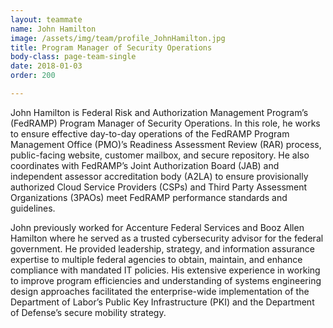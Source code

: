 ```yaml
---
layout: teammate
name: John Hamilton
image: /assets/img/team/profile_JohnHamilton.jpg
title: Program Manager of Security Operations
body-class: page-team-single
date: 2018-01-03
order: 200

---
```


John Hamilton is Federal Risk and Authorization Management Program’s (FedRAMP) Program Manager of Security Operations. In this role, he works to ensure effective day-to-day operations of the FedRAMP Program Management Office (PMO)’s Readiness Assessment Review (RAR) process, public-facing website, customer mailbox, and secure repository. He also coordinates with FedRAMP’s Joint Authorization Board (JAB) and independent assessor accreditation body (A2LA) to ensure provisionally authorized Cloud Service Providers (CSPs) and Third Party Assessment Organizations (3PAOs) meet FedRAMP performance standards and guidelines.

John previously worked for Accenture Federal Services and Booz Allen Hamilton where he served as a trusted cybersecurity advisor for the federal government. He provided leadership, strategy, and information assurance expertise to multiple federal agencies to obtain, maintain, and enhance compliance with mandated IT policies. His extensive experience in working to improve program efficiencies and understanding of systems engineering design approaches facilitated the enterprise-wide implementation of the Department of Labor’s Public Key Infrastructure (PKI) and the Department of Defense’s secure mobility strategy.
